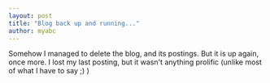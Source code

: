 ```yaml
---
layout: post
title: "Blog back up and running..."
author: myabc
---
```



Somehow I managed to delete the blog, and its postings. But it is up again, once more. I lost my last posting, but it wasn't anything prolific (unlike most of what I have to say ;) )
